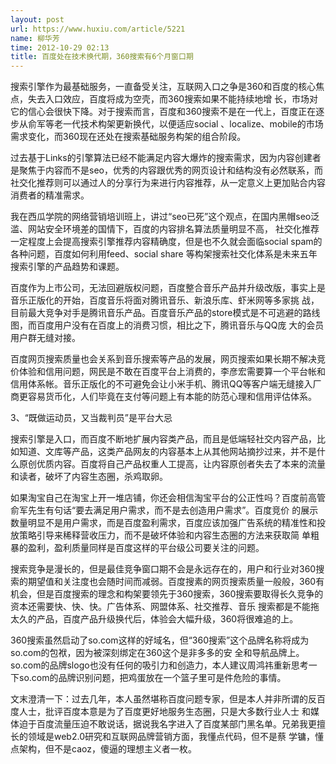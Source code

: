 ```yaml
---
layout: post
url: https://www.huxiu.com/article/5221
name: 柳华芳
time: 2012-10-29 02:13
title: 百度处在技术换代期，360搜索有6个月窗口期
---
```

搜索引擎作为最基础服务，一直备受关注，互联网入口之争是360和百度的核心焦点，失去入口效应，百度将成为空壳，而360搜索如果不能持续地增 长，市场对它的信心会很快下降。对于搜索而言，百度和360搜索不是在一代上，百度正在逐步从俞军等老一代技术构架更新换代，以便适应social 、localize、mobile的市场需求变化，而360现在还处在搜索基础服务构架的组合阶段。

过去基于Links的引擎算法已经不能满足内容大爆炸的搜索需求，因为内容创建者是聚焦于内容而不是seo，优秀的内容跟优秀的网页设计和结构没有必然联系，而社交化推荐则可以通过人的分享行为来进行内容推荐，从一定意义上更加贴合内容消费者的精准需求。

我在西瓜学院的网络营销培训班上，讲过“seo已死”这个观点，在国内黑帽seo泛滥、网站安全环境差的国情下，百度的内容排名算法质量明显不高， 社交化推荐一定程度上会提高搜索引擎推荐内容精确度，但是也不久就会面临social spam的各种问题，百度如何利用feed、social share 等构架搜索社交化体系是未来五年搜索引擎的产品趋势和课题。

百度作为上市公司，无法回避版权问题，百度整合音乐产品并升级改版，事实上是音乐正版化的开始，百度音乐将面对腾讯音乐、新浪乐库、虾米网等多家挑 战，目前最大竞争对手是腾讯音乐产品。百度音乐产品的store模式是不可逃避的路线图，而百度用户没有在百度上的消费习惯，相比之下，腾讯音乐与QQ庞 大的会员用户群无缝对接。

百度网页搜索质量也会关系到音乐搜索等产品的发展，网页搜索如果长期不解决竞价体验和信用问题，网民是不敢在百度平台上消费的，李彦宏需要算一个平台帐和信用体系帐。音乐正版化的不可避免会让小米手机、腾讯QQ等客户端无缝接入厂商更容易货币化，人们毕竟在支付等问题上有本能的防范心理和信用评估体系。

3、“既做运动员，又当裁判员”是平台大忌

搜索引擎是入口，而百度不断地扩展内容类产品，而且是低端轻社交内容产品，比如知道、文库等产品，这类产品网友的内容基本上从其他网站摘抄过来，并不是什么原创优质内容。百度将自己产品权重人工提高，让内容原创者失去了本来的流量和读者，破坏了内容生态圈，杀鸡取卵。

如果淘宝自己在淘宝上开一堆店铺，你还会相信淘宝平台的公正性吗？百度前高管俞军先生有句话“要去满足用户需求，而不是去创造用户需求”。百度竞价 的展示数量明显不是用户需求，而是百度盈利需求，百度应该加强广告系统的精准性和投放策略引导来稀释营收压力，而不是破坏体验和内容生态圈的方法来获取简 单粗暴的盈利，盈利质量同样是百度这样的平台级公司要关注的问题。

搜索竞争是漫长的，但是最佳竞争窗口期不会是永远存在的，用户和行业对360搜索的期望值和关注度也会随时间而减弱。百度搜素的网页搜索质量一般般，360有机会，但是百度搜索的理念和构架要领先于360搜索，360搜索要取得长久竞争的资本还需要快、快、快。广告体系、网盟体系、社交推荐、音乐 搜索都是不能拖太久的产品，百度产品升级换代后，体验会大幅升级，360将很难追的上。

360搜索虽然启动了so.com这样的好域名，但“360搜索”这个品牌名称将成为so.com的包袱，因为被深刻绑定在360这个是非多多的安 全和导航品牌上。so.com的品牌slogo也没有任何的吸引力和创造力，本人建议周鸿祎重新思考一下so.com的品牌识别问题，把鸡蛋放在一个篮子里可是件危险的事情。

文末澄清一下：过去几年，本人虽然堪称百度问题专家，但是本人并非所谓的反百度人士，批评百度本意是为了百度更好地服务生态圈，只是大多数行业人士 和媒体迫于百度流量压迫不敢说话，据说我名字进入了百度某部门黑名单。兄弟我更擅长的领域是web2.0研究和互联网品牌营销方面，我懂点代码，但不是蔡 学镛，懂点架构，但不是caoz，傻逼的理想主义者一枚。

